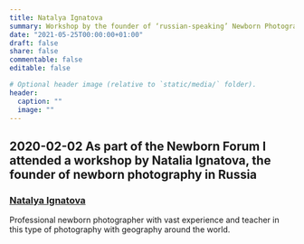 ```yaml
---
title: Natalya Ignatova
summary: Workshop by the founder of ‘russian-speaking’ Newborn Photograpy By The Book - The Natalya Ignatova
date: "2021-05-25T00:00:00+01:00"
draft: false
share: false
commentable: false
editable: false

# Optional header image (relative to `static/media/` folder).
header:
  caption: ""
  image: ""
---
```

## 2020-02-02 As part of the Newborn Forum I attended a workshop by Natalia Ignatova, the founder of newborn photography in Russia
### [Natalya Ignatova](https://www.instagram.com/mynewbornbeauty/)
Professional newborn photographer with vast experience and teacher in this type of photography with geography around the world.